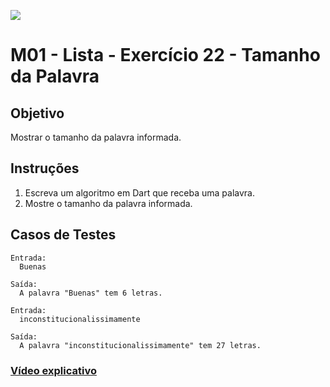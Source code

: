 ﻿![](https://i.imgur.com/xG74tOh.png)

# M01 - Lista - Exercício 22 - Tamanho da Palavra

## Objetivo

Mostrar o tamanho da palavra informada.

## Instruções

1. Escreva um algoritmo em Dart que receba uma palavra.
2. Mostre o tamanho da palavra informada.

## Casos de Testes

```
Entrada:
  Buenas

Saída:
  A palavra "Buenas" tem 6 letras.
```

```
Entrada:
  inconstitucionalissimamente

Saída:
  A palavra "inconstitucionalissimamente" tem 27 letras.
```

### [Vídeo explicativo](https://drive.google.com/file/d/1eUovYH5lfcXu0j6UsPOYl0nZNQjtIGCx/view?usp=sharing)
